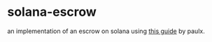 # solana-escrow

an implementation of an escrow on solana using [this guide](https://paulx.dev/2021/01/14/programming-on-solana-an-introduction) by paulx.
